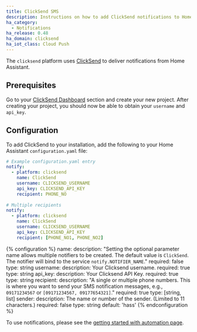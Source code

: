 ```yaml
---
title: ClickSend SMS
description: Instructions on how to add ClickSend notifications to Home Assistant.
ha_category:
  - Notifications
ha_release: 0.48
ha_domain: clicksend
ha_iot_class: Cloud Push
---
```


The `clicksend` platform uses [ClickSend](https://clicksend.com) to deliver notifications from Home Assistant.

## Prerequisites

Go to your [ClickSend Dashboard](https://dashboard.clicksend.com) section and create your new project. After creating your project, you should now be able to obtain your `username` and `api_key`.

## Configuration

To add ClickSend to your installation, add the following to your Home Assistant `configuration.yaml` file:

```yaml
# Example configuration.yaml entry
notify:
  - platform: clicksend
    name: ClickSend
    username: CLICKSEND_USERNAME
    api_key: CLICKSEND_API_KEY
    recipient: PHONE_NO
    
# Multiple recipients
notify:
  - platform: clicksend
    name: ClickSend
    username: CLICKSEND_USERNAME
    api_key: CLICKSEND_API_KEY
    recipient: [PHONE_NO1, PHONE_NO2]
```

{% configuration %}
name:
  description: "Setting the optional parameter name allows multiple notifiers to be created. The default value is `ClickSend`. The notifier will bind to the service `notify.NOTIFIER_NAME`."
  required: false
  type: string
username:
  description: Your Clicksend username.
  required: true
  type: string
api_key:
  description: Your Clicksend API Key.
  required: true
  type: string
recipient:
  description: "A single or multiple phone numbers. This is where you want to send your SMS notification messages, e.g., `09171234567` or `[09171234567, 09177654321]`."
  required: true
  type: [string, list]
sender:
  description: The name or number of the sender. (Limited to 11 characters.)
  required: false
  type: string
  default: 'hass'
{% endconfiguration %}

To use notifications, please see the [getting started with automation page](/getting-started/automation/).
